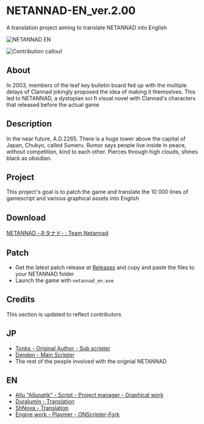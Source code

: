 # NETANNAD-EN_ver.2.00

A translation project aiming to translate NETANNAD into English

![NETANNAD EN](https://i.imgur.com/RgblV50.png)

![Contribution callout](https://i.imgur.com/qdn7dK8.png)

## About

In 2003, members of the leaf key bulletin board fed up with the multiple delays of Clannad jokingly proposed the idea of making it themselves. This led to NETANNAD, a dystopian sci fi visual novel with Clannad's characters that released before the actual game

## Description

In the near future, A.D.2265. There is a huge tower above the capital of Japan, Chukyo, called Sumeru. Rumor says people live inside in peace, without competition, kind to each other. Pierces through high clouds, shines black as obsidian.

## Project

This project's goal is to patch the game and translate the 10 000 lines of gamescript and various graphical assets into English


## Download

[NETANNAD -ネタナド- : Team Netannad](https://archive.org/details/netannad)

## Patch

- Get the latest patch release at [Releases](https://github.com/NETANNAD-EN/NETANNAD-EN_ver.2.00/releases) and copy and paste the files to your NETANNAD folder
- Launch the game with ```netannad_en.exe```


## Credits

This section is updated to reflect contributors

## JP
- [Tonks - Original Author - Sub scripter](misskey.io/@tonks_smr)
- [Denden - Main Scripter](https://x.com/densuke_x)
- The rest of the people involved with the orignial NETANNAD

## EN
- [Allu "Allunatik" - Script - Project manager - Graphical work](https://x.com/Allunatikk)
- [Duralumin - Translation](misskey.io/@tonks_smr)
- [ShNova - Translation](https://x.com/ShigetoKoko)
- [Engine work - Playmer - ONScripter-Fork](https://github.com/playmer/ONScripter-EN-Official)